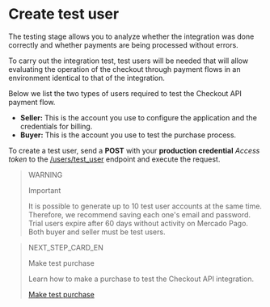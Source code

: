 # Create test user

The testing stage allows you to analyze whether the integration was done correctly and whether payments are being processed without errors.

To carry out the integration test, test users will be needed that will allow evaluating the operation of the checkout through payment flows in an environment identical to that of the integration.

Below we list the two types of users required to test the Checkout API payment flow.


* **Seller:** This is the account you use to configure the application and the credentials for billing.
* **Buyer:** This is the account you use to test the purchase process.

To create a test user, send a **POST** with your **production credential** _Access token_ to the [/users/test_user](/developers/en/reference/test_user/_users_test_user/post) endpoint and execute the request.


> WARNING
>
> Important
>
> It is possible to generate up to 10 test user accounts at the same time. Therefore, we recommend saving each one's email and password. Trial users expire after 60 days without activity on Mercado Pago. Both buyer and seller must be test users.

> NEXT_STEP_CARD_EN
>
> Make test purchase
>
> Learn how to make a purchase to test the Checkout API integration.
>
> [Make test purchase](/developers/en/docs/checkout-api/integration-test/make-test-purchase)
